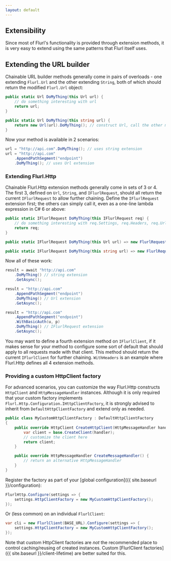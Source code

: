 ```yaml
---
layout: default
---
```


## Extensibility

Since most of Flurl's functionality is provided through extension methods, it is very easy to extend using the same patterns that Flurl itself uses.

## Extending the URL builder

Chainable URL builder methods generally come in pairs of overloads - one extending `Flurl.Url` and the other extending `String`, both of which should return the modified `Flurl.Url` object:

```c#
public static Url DoMyThing(this Url url) {
    // do something interesting with url
    return url;
}

public static Url DoMyThing(this string url) {
    return new Url(url).DoMyThing(); // construct Url, call the other method
}
```

Now your method is available in 2 scenarios:

```c#
url = "http://api.com".DoMyThing(); // uses string extension
url = "http://api.com"
    .AppendPathSegment("endpoint")
    .DoMyThing(); // uses Url extension
```

### Extending Flurl.Http

Chainable Flurl.Http extension methods generally come in sets of 3 or 4. The first 3, defined on `Url`, `String`, and `IFlurlRequest`, should all return the current `IFlurlRequest` to allow further chaining. Define the `IFlurlRequest` extension first; the others can simply call it, even as a one-line lambda expression in C# 6 or above:

```c#
public static IFlurlRequest DoMyThing(this IFlurlRequest req) {
    // do something interesting with req.Settings, req.Headers, req.Url, etc.
    return req;
}

public static IFlurlRequest DoMyThing(this Url url) => new FlurlRequest(url).DoMyThing();

public static IFlurlRequest DoMyThing(this string url) => new FlurlRequest(url).DoMyThing();
```

Now all of these work:

```c#
result = await "http://api.com"
    .DoMyThing() // string extension
    .GetAsync();

result = "http://api.com"
    .AppendPathSegment("endpoint")
    .DoMyThing() // Url extension
    .GetAsync();

result = "http://api.com"
    .AppendPathSegment("endpoint")
    .WithBasicAuth(u, p)
    .DoMyThing() // IFlurlRequest extension
    .GetAsync();
```

You may want to define a fourth extension method on `IFlurlClient`, if it makes sense for your method to configure some sort of default that should apply to all requests made with that client. This method should return the current `IFlurlClient` for further chaining. `WithHeaders` is an example where Flurl.Http defines all 4 extension methods.

### Providing a custom HttpClient factory

For advanced scenarios, you can customize the way Flurl.Http constructs `HttpClient` and `HttpMessageHandler` instances. Although it is only required that your custom factory implements `Flurl.Http.Configuration.IHttpClientFactory`, it is strongly advised to inherit from `DefaultHttpClientFactory` and extend only as needed.

```c#
public class MyCustomHttpClientFactory : DefaultHttpClientFactory
{
    public override HttpClient CreateHttpClient(HttpMessageHandler handler) {
        var client = base.CreateClient(handler);
        // customize the client here
        return client;
    }

    public override HttpMessageHandler CreateMessageHandler() {
        // return an alternative HttpMessageHandler
    }
}
```

Register the factory as part of your [global configuration]({{ site.baseurl }}/configuration):

```c#
FlurlHttp.Configure(settings => {
    settings.HttpClientFactory = new MyCustomHttpClientFactory();
});
```

Or (less common) on an individual `FlurlClient`:

```c#
var cli = new FlurlClient(BASE_URL).Configure(settings => {
    settings.HttpClientFactory = new MyCustomHttpClientFactory();
});
```

Note that custom HttpClient factories are _not_ the recommended place to control caching/reusing of created instances. Custom [FlurlClient factories]({{ site.baseurl }}/client-lifetime) are better suited for this.